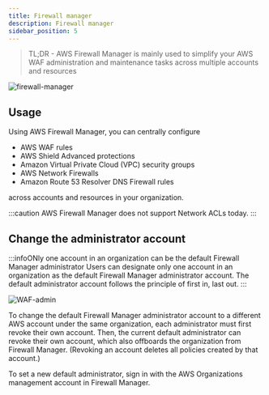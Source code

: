 ```yaml
---
title: Firewall manager
description: Firewall manager
sidebar_position: 5
---
```


> TL;DR - AWS Firewall Manager is mainly used to simplify your AWS WAF administration and maintenance tasks across multiple accounts and resources

![firewall-manager](/img/aws/security/firewall-manager.png)

## Usage

Using AWS Firewall Manager, you can centrally configure 
- AWS WAF rules
- AWS Shield Advanced protections
- Amazon Virtual Private Cloud (VPC) security groups
- AWS Network Firewalls
- Amazon Route 53 Resolver DNS Firewall rules

across accounts and resources in your organization.

:::caution
AWS Firewall Manager does not support Network ACLs today.
:::

## Change the administrator account

:::infoONly one account in an organization can be the default Firewall Manager administrator
Users can designate only one account in an organization as the default Firewall Manager administrator account. The default administrator account follows the principle of first in, last out.
:::

![WAF-admin](/img/aws/security/WAF-admin.png)

To change the default Firewall Manager administrator account to a different AWS account under the same organization, each administrator must first revoke their own account. Then, the current default administrator can revoke their own account, which also offboards the organization from Firewall Manager. (Revoking an account deletes all policies created by that account.)

To set a new default administrator, sign in with the AWS Organizations management account in Firewall Manager.